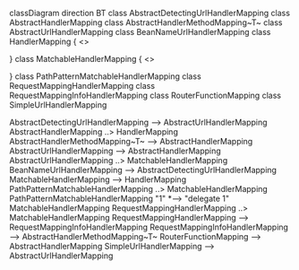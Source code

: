 classDiagram
direction BT
class AbstractDetectingUrlHandlerMapping
class AbstractHandlerMapping
class AbstractHandlerMethodMapping~T~
class AbstractUrlHandlerMapping
class BeanNameUrlHandlerMapping
class HandlerMapping {
<<Interface>>

}
class MatchableHandlerMapping {
<<Interface>>

}
class PathPatternMatchableHandlerMapping
class RequestMappingHandlerMapping
class RequestMappingInfoHandlerMapping
class RouterFunctionMapping
class SimpleUrlHandlerMapping

AbstractDetectingUrlHandlerMapping  -->  AbstractUrlHandlerMapping 
AbstractHandlerMapping  ..>  HandlerMapping 
AbstractHandlerMethodMapping~T~  -->  AbstractHandlerMapping 
AbstractUrlHandlerMapping  -->  AbstractHandlerMapping 
AbstractUrlHandlerMapping  ..>  MatchableHandlerMapping 
BeanNameUrlHandlerMapping  -->  AbstractDetectingUrlHandlerMapping 
MatchableHandlerMapping  -->  HandlerMapping 
PathPatternMatchableHandlerMapping  ..>  MatchableHandlerMapping 
PathPatternMatchableHandlerMapping "1" *--> "delegate 1" MatchableHandlerMapping 
RequestMappingHandlerMapping  ..>  MatchableHandlerMapping 
RequestMappingHandlerMapping  -->  RequestMappingInfoHandlerMapping 
RequestMappingInfoHandlerMapping  -->  AbstractHandlerMethodMapping~T~ 
RouterFunctionMapping  -->  AbstractHandlerMapping 
SimpleUrlHandlerMapping  -->  AbstractUrlHandlerMapping 
